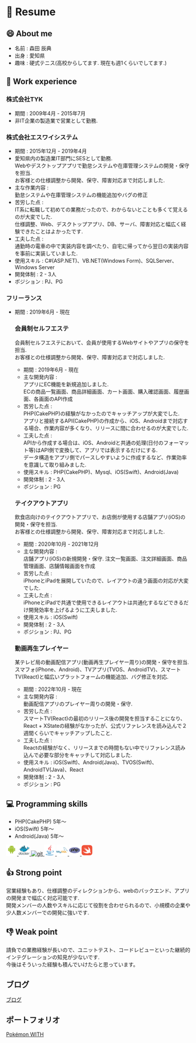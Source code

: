 # :page_facing_up: Resume
## :smile: About me
- 名前 : 森田 辰典
- 出身 : 愛知県
- 趣味 : 硬式テニス(高校からしてます. 現在も週1くらいでしてます.)

## :office: Work experience
### 株式会社TYK
- 期間 : 2009年4月 - 2015年7月
- 非IT企業の製造業で営業として勤務.

### 株式会社エスワイシステム
- 期間 : 2015年12月 - 2019年4月
- 愛知県内の製造業IT部門にSESとして勤務.  
  Webやデスクトップアプリで勤怠システムや在庫管理システムの開発・保守を担当.  
  お客様との仕様調整から開発、保守、障害対応まで対応しました.
- 主な作業内容 :  
  勤怠システムや在庫管理システムの機能追加やバグの修正
- 苦労した点 :  
  IT系に転職して初めての業務だったので、わからないとことも多くて覚えるのが大変でした.  
  仕様調整、Web、デスクトップアプリ、DB、サーバ、障害対応と幅広く経験できたことはよかったです.
- 工夫した点 :  
  通勤時の電車の中で実装内容を調べたり、自宅に帰ってから翌日の実装内容を事前に実装していました.
- 使用スキル : C#(ASP.NET)、VB.NET(Windows Form)、SQLServer、Windows Server
- 開発体制 : 2 - 3人
- ポジション : PJ、PG

### フリーランス
- 期間 : 2019年6月 - 現在
  ### 会員制セルフエステ
  会員制セルフエステにおいて、会員が使用するWebサイトやアプリの保守を担当.  
  お客様との仕様調整から開発、保守、障害対応まで対応しました.
  - 期間 : 2019年6月 - 現在
  - 主な開発内容 :  
      アプリにEC機能を新規追加しました.  
      ECの商品一覧画面、商品詳細画面、カート画面、購入確認画面、履歴画面、各画面のAPI作成
  - 苦労した点 :  
    PHP(CakePHP)の経験がなかったのでキャッチアップが大変でした.  
    アプリと接続するAPI(CakePHP)の作成から、iOS、Androidまで対応する場合、作業内容が多くなり、リリースに間に合わせるのが大変でした.  
  - 工夫した点 :  
    APIから作成する場合は、iOS、Androidと共通の処理(日付のフォーマット等)はAPI側で変換して、アプリでは表示するだけにする.  
    データ構造をアプリ側でパースしやすいように作成するなど、作業効率を意識して取り組みました.  
  - 使用スキル : PHP(CakePHP)、Mysql、iOS(Swift)、Android(Java)
  - 開発体制 : 2 - 3人
  - ポジション : PG
    
  ### テイクアウトアプリ
  飲食店向けのテイクアウトアプリで、お店側が使用する店舗アプリ(iOS)の開発・保守を担当.  
  お客様との仕様調整から開発、保守、障害対応まで対応しました.
  - 期間 : 2020年10月 - 2021年12月 
  - 主な開発内容 :  
      店舗アプリ(iOS)の新規開発・保守.
      注文一覧画面、注文詳細画面、商品管理画面、店舗情報画面を作成
  - 苦労した点 :  
    iPhoneとiPadを展開していたので、レイアウトの違う画面の対応が大変でした.
  - 工夫した点 :  
    iPhoneとiPadで共通で使用できるレイアウトは共通化するなどできるだけ開発効率を上げるように工夫しました.
  - 使用スキル : iOS(Swift)
  - 開発体制 : 2 - 3人
  - ポジション : PJ、PG
  
  ### 動画再生プレイヤー
  某テレビ局の動画配信アプリ(動画再生プレイヤー周り)の開発・保守を担当.  
  スマフォ(iPhone、Android)、TVアプリ(TVOS、AndroidTV)、スマートTV(React)と幅広いプラットフォームの機能追加、バグ修正を対応.  
  - 期間 : 2022年10月 - 現在  
  - 主な開発内容 :  
      動画配信アプリのプレイヤー周りの開発・保守.  
  - 苦労した点 :  
    スマートTV(React)の最初のリリース後の開発を担当することになり、React + XStateの経験がなかったが、公式リファレンスを読み込んで２週間くらいでキャッチアップしたこと.  
  - 工夫した点 :  
    Reactの経験がなく、リリースまでの時間もない中でリファレンス読み込んで必要な部分をキャッチして対応しました.  
  - 使用スキル : iOS(Swift)、Android(Java)、TVOS(Swift)、AndroidTV(Java)、React  
  - 開発体制 : 2 - 3人  
  - ポジション : PG  

## :computer: Programming skills
- PHP(CakePHP) 5年〜
- iOS(Swift) 5年〜
- Android(Java) 5年〜  
<p align="left"> <a href="https://developer.android.com" target="_blank" rel="noreferrer"> <img src="https://raw.githubusercontent.com/devicons/devicon/master/icons/android/android-original-wordmark.svg" alt="android" width="30" height="30"/> </a> <a href="https://www.docker.com/" target="_blank" rel="noreferrer"> <img src="https://raw.githubusercontent.com/devicons/devicon/master/icons/docker/docker-original-wordmark.svg" alt="docker" width="30" height="30"/> </a> <a href="https://git-scm.com/" target="_blank" rel="noreferrer"> <img src="https://www.vectorlogo.zone/logos/git-scm/git-scm-icon.svg" alt="git" width="30" height="30"/> </a> <a href="https://www.java.com" target="_blank" rel="noreferrer"> <img src="https://raw.githubusercontent.com/devicons/devicon/master/icons/java/java-original.svg" alt="java" width="30" height="30"/> </a> <a href="https://www.mysql.com/" target="_blank" rel="noreferrer"> <img src="https://raw.githubusercontent.com/devicons/devicon/master/icons/mysql/mysql-original-wordmark.svg" alt="mysql" width="30" height="30"/> </a> <a href="https://www.php.net" target="_blank" rel="noreferrer"> <img src="https://raw.githubusercontent.com/devicons/devicon/master/icons/php/php-original.svg" alt="php" width="30" height="30"/> </a> <a href="https://developer.apple.com/swift/" target="_blank" rel="noreferrer"> <img src="https://raw.githubusercontent.com/devicons/devicon/master/icons/swift/swift-original.svg" alt="swift" width="30" height="30"/> </a> </p>

## :+1: Strong point
営業経験もあり、仕様調整のディレクションから、webのバックエンド、アプリの開発まで幅広く対応可能です.  
開発メンバーの人数やスキルに応じて役割を合わせられるので、小規模の企業や少人数メンバーでの開発に強いです.

## :-1: Weak point
請負での業務経験が長いので、ユニットテスト、コードレビューといった継続的インテグレーションの知見が少ないです.  
今後はそういった経験も積んでいけたらと思っています。

## ブログ
[ブログ](https://tatsunori-morita.com/)

## ポートフォリオ
[Pokémon WITH](https://github.com/Tatsunori-Morita/pokemon_with_ios)
